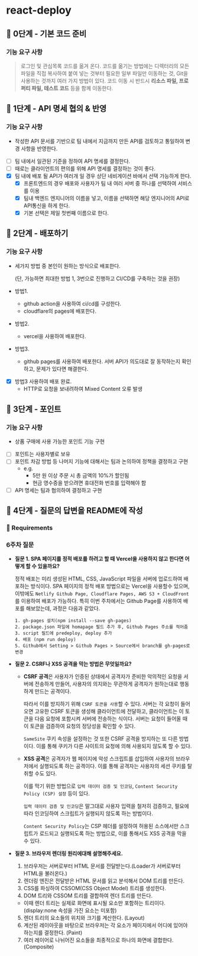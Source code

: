 # react-deploy

## 🚀 0단계 - 기본 코드 준비

### 기능 요구 사항

> 로그인 및 관심목록 코드를 옮겨 온다. 코드를 옮기는 방법에는 디렉터리의 모든 파일을 직접 복사하여 붙여 넣는 것부터 필요한 일부 파일만 이동하는 것, Git을 사용하는 것까지 여러 가지 방법이 있다. 코드 이동 시 반드시 **리소스 파일, 프로퍼티 파일, 테스트 코드** 등을 함께 이동한다.

## 🚀 1단계 - API 명세 협의 & 반영

### 기능 요구 사항

- 작성한 API 문서를 기반으로 팀 내에서 지금까지 만든 API를 검토하고 통일하여 변경 사항을 반영한다.

- [ ] 팀 내에서 일관된 기준을 정하여 API 명세를 결정한다.
- [ ] 때로는 클라이언트의 편의를 위해 API 명세를 결정하는 것이 좋다.
- [x] 팀 내에 배포 될 API가 여러개 일 경우 상단 네비게이션 바에서 선택 가능하게 한다.
  - [x] 프론트엔드의 경우 배포와 사용자가 팀 내 여러 서버 중 하나를 선택하여 서비스를 이용
  - [x] 팀내 백엔드 엔지니어의 이름을 넣고, 이름을 선택하면 해당 엔지니어의 API로 API통신을 하게 한다.
  - [x] 기본 선택은 제일 첫번째 이름으로 한다.

## 🚀 2단계 - 배포하기

### 기능 요구 사항

- 세가지 방법 중 본인이 원하는 방식으로 배포한다.

  (단, 가능하면 최대한 방법 1, 3번으로 진행하고 CI/CD를 구축하는 것을 권장)

- 방법1.
  - github action을 사용하여 ci/cd를 구성한다.
  - cloudflare의 pages에 배포한다.
- 방법2.
  - vercel을 사용하여 배포한다.
- 방법3.
  - github pages를 사용하여 배포한다.
    서버 API가 의도대로 잘 동작하는지 확인하고, 문제가 있다면 해결한다.
- [x] 방법3 사용하여 배포 완료.
  - HTTP로 요청을 보내려하여 Mixed Content 오류 발생

## 🚀 3단계 - 포인트

### 기능 요구 사항

- 상품 구매에 사용 가능한 포인트 기능 구현
- [ ] 포인트는 사용자별로 보유
- [ ] 포인트 차감 방법 등 나머지 기능에 대해서는 팀과 논의하여 정책을 결정하고 구현
  - e.g.
    - 5만 원 이상 주문 시 총 금액의 10%가 할인됨
    - 현금 영수증을 받으려면 휴대전화 번호를 입력해야 함
- [ ] API 명세는 팀과 협의하여 결정하고 구현

## 🚀 4단계 - 질문의 답변을 README에 작성

### 📝 Requirements

### 6주차 질문

- **질문 1. SPA 페이지를 정적 배포를 하려고 할 때 Vercel을 사용하지 않고 한다면 어떻게 할 수 있을까요?**

  정적 배포는 미리 생성된 HTML, CSS, JavaScript 파일을 서버에 업로드하여 배포하는 방식이다. SPA 페이지의 정적 배포 방법으로는 Vercel을 사용할수 있으며, 이밖에도 `Netlify Github Page, Cloudflare Pages, AWS S3 + CloudFront`를 이용하여 배포가 가능하다.
  특히 이번 주차에서는 Github Page를 사용하여 배포를 해보았는데, 과정은 다음과 같았다.

  ```
  1. gh-pages 설치(npm install --save gh-pages)
  2. package.json 파일에 homapage 필드 추가 후, Github Pages 주소를 적어줌
  3. script 필드에 predeploy, deploy 추가
  4. 배포 (npm run deploy)
  5. Github에서 Setting > Github Pages > Source에서 branch를 gh-pages로 변경
  ```

- **질문 2. CSRF나 XSS 공격을 막는 방법은 무엇일까요?**

  - **CSRF 공격**은 사용자가 인증된 상태에서 공격자가 준비한 악의적인 요청을 서버에 전송하게 만들어, 사용자의 의지와는 무관하게 공격자가 원하는대로 행동하게 만드는 공격이다.

    따라서 이를 방지하기 위해 `CSRF 토큰을 사용`할 수 있다. 서버는 각 요청이 들어오면 고유한 CSRF 토큰을 생성해 클라이언트에 전달하고, 클라이언트는 이 토큰을 다음 요청에 포함시켜 서버에 전송하는 식이다. 서버는 요청이 들어올 때 이 토큰을 검증하여 요청의 정당성을 확인할 수 있다.

    `SameSite` 쿠키 속성을 설정하는 것 또한 CSRF 공격을 방지하는 또 다른 방법이다. 이를 통해 쿠키가 다른 사이트의 요청에 의해 사용되지 않도록 할 수 있다.

  - **XSS 공격**은 공격자가 웹 페이지에 악성 스크립트를 삽입하여 사용자의 브라우저에서 실행되도록 하는 공격이다. 이를 통해 공격자는 사용자의 세션 쿠키를 탈취할 수도 있다.

    이를 막기 위한 방법으로 `입력 데이터 검증 및 인코딩`, `Content Security Policy (CSP) 설정` 등이 있다.

    `입력 데이터 검증 및 인코딩`은 말그대로 사용자 입력을 철저히 검증하고, 필요에 따라 인코딩하여 스크립트가 실행되지 않도록 하는 방법이다.

    `Content Security Policy`는 CSP 헤더를 설정하여 허용된 소스에서만 스크립트가 로드되고 실행되도록 하는 방법으로, 이를 통해서도 XSS 공격을 막을 수 있다.

- **질문 3. 브라우저 렌더링 원리에대해 설명해주세요.**
  1. 브라우저는 서버로부터 HTML 문서를 전달받는다.(Loader가 서버로부터 HTML을 불러온다.)
  2. 렌더링 엔진은 전달받은 HTML 문서를 읽고 분석해서 DOM 트리를 만든다.
  3. CSS를 파싱하여 CSSOM(CSS Object Model) 트리를 생성한다.
  4. DOM 트리와 CSSOM 트리를 결합하여 렌더 트리를 만든다.
  - 이때 렌더 트리는 실제로 화면에 표시될 요소만 포함하는 트리이다. (display:none 속성을 가진 요소는 미포함)
  5. 렌더 트리의 요소들의 위치와 크기를 계산한다. (Layout)
  6. 계산된 레이아웃을 바탕으로 브라우저는 각 요소가 페이지에서 어디에 있어야 하는지를 결정한다. (Paint)
  7. 여러 레이어로 나뉘어진 요소들을 최종적으로 하나의 화면에 결합한다. (Composite)
